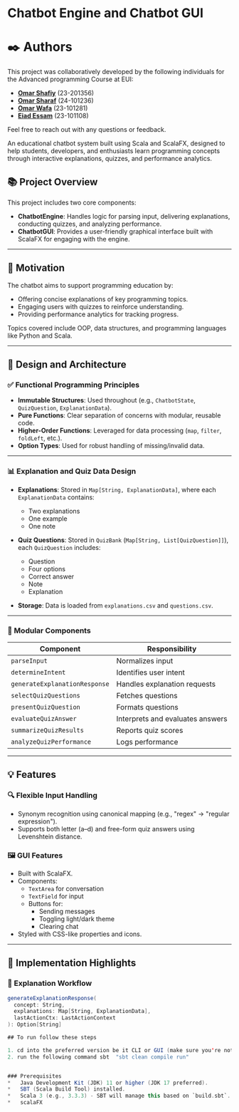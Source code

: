 # Chatbot Engine and Chatbot GUI

# ✒️ Authors
This project was collaboratively developed by the following individuals for the Advanced programming Course at EUI:

*   **[Omar Shafiy](https://www.linkedin.com/in/theomarshafiy/)** (23-201356)
*   **[Omar Sharaf](https://www.linkedin.com/in/omar-sharaf-545220293?utm_source=share&utm_campaign=share_via&utm_content=profile&utm_medium=ios_app)** (24-101236)
*   **[Omar Wafa](https://www.linkedin.com/in/omar-wafa-5b04b9238?utm_source=share&utm_campaign=share_via&utm_content=profile&utm_medium=android_appE)** (23-101281)
*   **[Eiad Essam](https://www.linkedin.com/in/eiad-essam-50771a254?utm_source=share&utm_campaign=share_via&utm_content=profile&utm_medium=ios_app)** (23-101108)

Feel free to reach out with any questions or feedback.

An educational chatbot system built using Scala and ScalaFX, designed to help students, developers, and enthusiasts learn programming concepts through interactive explanations, quizzes, and performance analytics.

## 📚 Project Overview

This project includes two core components:

- **ChatbotEngine**: Handles logic for parsing input, delivering explanations, conducting quizzes, and analyzing performance.
- **ChatbotGUI**: Provides a user-friendly graphical interface built with ScalaFX for engaging with the engine.

---

## 🚀 Motivation

The chatbot aims to support programming education by:
- Offering concise explanations of key programming topics.
- Engaging users with quizzes to reinforce understanding.
- Providing performance analytics for tracking progress.

Topics covered include OOP, data structures, and programming languages like Python and Scala.

---

## 🧠 Design and Architecture

### ✅ Functional Programming Principles

- **Immutable Structures**: Used throughout (e.g., `ChatbotState`, `QuizQuestion`, `ExplanationData`).
- **Pure Functions**: Clear separation of concerns with modular, reusable code.
- **Higher-Order Functions**: Leveraged for data processing (`map`, `filter`, `foldLeft`, etc.).
- **Option Types**: Used for robust handling of missing/invalid data.

---

### 📊 Explanation and Quiz Data Design

- **Explanations**: Stored in `Map[String, ExplanationData]`, where each `ExplanationData` contains:
  - Two explanations
  - One example
  - One note

- **Quiz Questions**: Stored in `QuizBank` (`Map[String, List[QuizQuestion]]`), each `QuizQuestion` includes:
  - Question
  - Four options
  - Correct answer
  - Note
  - Explanation

- **Storage**: Data is loaded from `explanations.csv` and `questions.csv`.

---

### 🧩 Modular Components

| Component | Responsibility |
|----------|----------------|
| `parseInput` | Normalizes input |
| `determineIntent` | Identifies user intent |
| `generateExplanationResponse` | Handles explanation requests |
| `selectQuizQuestions` | Fetches questions |
| `presentQuizQuestion` | Formats questions |
| `evaluateQuizAnswer` | Interprets and evaluates answers |
| `summarizeQuizResults` | Reports quiz scores |
| `analyzeQuizPerformance` | Logs performance |

---

## 💡 Features

### 🔍 Flexible Input Handling

- Synonym recognition using canonical mapping (e.g., "regex" → "regular expression").
- Supports both letter (a–d) and free-form quiz answers using Levenshtein distance.

### 🖼️ GUI Features

- Built with ScalaFX.
- Components:
  - `TextArea` for conversation
  - `TextField` for input
  - Buttons for:
    - Sending messages
    - Toggling light/dark theme
    - Clearing chat
- Styled with CSS-like properties and icons.

---

## 🔧 Implementation Highlights

### 📘 Explanation Workflow

```scala
generateExplanationResponse(
  concept: String,
  explanations: Map[String, ExplanationData],
  lastActionCtx: LastActionContext
): Option[String]

## To run follow these steps

1. cd into the preferred version be it CLI or GUI (make sure you're not in any sub folders and in the main folder for any version)
2. run the following command sbt  "sbt clean compile run"


### Prerequisites
*   Java Development Kit (JDK) 11 or higher (JDK 17 preferred).
*   SBT (Scala Build Tool) installed.
*   Scala 3 (e.g., 3.3.3) - SBT will manage this based on `build.sbt`.
*   scalaFX
